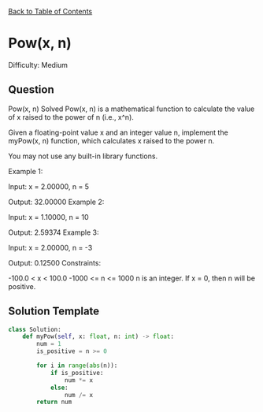 [Back to Table of Contents](../../README.md)

# Pow(x, n)
Difficulty: Medium

## Question
Pow(x, n)
Solved 
Pow(x, n) is a mathematical function to calculate the value of x raised to the power of n (i.e., x^n).

Given a floating-point value x and an integer value n, implement the myPow(x, n) function, which calculates x raised to the power n.

You may not use any built-in library functions.

Example 1:

Input: x = 2.00000, n = 5

Output: 32.00000
Example 2:

Input: x = 1.10000, n = 10

Output: 2.59374
Example 3:

Input: x = 2.00000, n = -3

Output: 0.12500
Constraints:

-100.0 < x < 100.0
-1000 <= n <= 1000
n is an integer.
If x = 0, then n will be positive.

## Solution Template
```python
class Solution:
    def myPow(self, x: float, n: int) -> float:
        num = 1
        is_positive = n >= 0

        for i in range(abs(n)):
            if is_positive:
                num *= x
            else:
                num /= x
        return num
        
```
